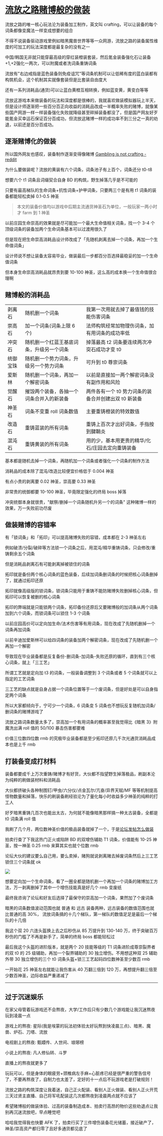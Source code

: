 # [流放之路赌博般的做装](/2022/12/poe_crafting_is_gambling.md)

流放之路的唯一核心玩法沦为装备加工制作，英文叫 crafting，可以让装备的每个词条都像变魔法一样变成想要的组合

不得不说装备驱动游戏里例如暗黑魔兽世界等等一众网游，流放之路的装备属性维度的可加工的玩法深度都是最复杂的没有之一

中国/韩国无非就只能穿最高级的穿红装橙装套装，然后氪金装备强化石让装备+1,+2强化一两次，可以附魔或者洗词条重铸词条

流放有"右边戒指是蓝色装备则免疫诅咒"等词条机制可以让低稀有度的蓝白装都有构筑机会，这个机制其实就像套装但是比套装自由度大

还有一系列消耗品(通货)可以让蓝白黄橙互相转换，例如蓝变黄，黄变白等等

流放这游戏本来做装备的玩法和深度都是很棒的，我就喜欢做装模拟器玩上半天，但是设计师逐渐把一些百分百正向收益的消耗品改成一半概率失败的赌博，就像某些国产网游一样一样装备强化失败就降级甚至碎掉装备都没了，但是国产网友好歹能氪金买幸运石保证百分百成功，但流放这赌博一样的成功率不到三分之一真的劝退，以前还是百分百成功。

## 逐渐赌博化的做装

所以国外网友也感叹，装备制作逐渐变得像赌博 [Gambling is not crafting - reddit](https://www.reddit.com/r/pathofexile/comments/m2p3aw/gambling_is_not_crafting/)

为什么要做装呢？流放的黄装有六个词条，词条池子有上百个，词条还分 t0-t8

想要六个 t1 词条且词缀契合自身 BD 的构筑，野生掉落几乎是不可能的

只要有最高梯队的生命词条+抗性词条+护甲词条，只要两三个是有用 t1 词条的装备都能轻松卖掉 0.1-0.5 神圣

> 本文的装备价值均以游戏中后期主流通货神圣石为单位，一般玩家一两小时才 farm 到 1 神圣

以前庄园生命崇高的效果就是尽可能加一个最大生命值相关词条，找一个 3-4 个顶级词条的装备加两个生命词条基本可以过渡用很久了

但是现在把生命崇高消耗品设计师改成了「先随机剥离去掉一个词条，再加一个生命值词条」

设计师说不想让装备太容易毕业，做装最后一步都百分百选择最稳妥的加一个生命值词条

但本身生命崇高消耗品就昂贵到要 10-100 神圣，这么高的成本换一个生命值很合理啊

## 赌博般的消耗品

||||
|---|---|---|
|剥离石|随机删一个词条|我第一次用就去掉了最值钱的技能伤害词条|
|崇高石|加一个词条(词条上限 6 个)|法师构筑经常加物理伤词条，加有用词条的成功率低|
|冲突石|随机删一个红蓝王基底词条，升级另一个词条|掉落最高 t2 词条要连续两次冲突石成功才变 t0|
|统御宝珠|随机删一个势力词条，升级另一个势力词条|可升到 t0 尊崇词条|
|爱斯林|随机删一个词条，再加一个解密词条|以前是直接加一两个解密词条没有副作用和风险|
|觉醒石|摧毁两个装备，各抽一个词条合并入的新装备|两件各有一个 t0 势力词条的装备合并创建出双 t0 新装备|
|神圣石|词条不变重 roll 词条数值|主要重铸橙装的特效数值|
|改造石|重铸蓝装的所有词条|重铸上百次才出好词条，手指按到腱鞘炎|
|混沌石|重铸黄装的所有词条|用的少，基本用更贵的精华/化石/庄园去定向重铸装备|

基本都是随机去掉一个词条，再随机加一个词条或者强化一个词条的制作方法

消耗品的成本除了混沌/改造比较便宜价格低于 0.004 神圣

有点小贵的剥离要 0.02 神圣，崇高要 0.33 神圣

非常贵的统御都要 10-100 神圣，毕竟限定强化的终局 boss 掉落

冲突统御本身就很贵，"献祭/删掉一个词条随机升另一个的词条" 这种赌博一样的效果，万一失败前功尽废

## 做装赌博的容错率

有「锁词条」和「拓印」可以提高赌博失败的容错，成本都在 2-3 神圣左右

例如破溃/分裂/破碎等方法锁一个词条之后，用混沌/精华重铸词条，只会修改/重铸剩余五个词条

但是消耗品剥离石有可能剥离掉被锁住的词条

拓印就是备份两个核心词条的蓝色装备，后续加词条删词条的时候把核心词条删掉了，就通过拓印还原

拓印就像高级版的锁词条，锁词条只能用于重铸不能防赌博失败删掉核心词条，但拓印可以恢复被删的核心词条

拓印的弊端就是只能锁两个词条，拓印备份还原后又要赌博般的加词条从两个词条加到六个词条，而锁词条可以锁住 1-3 个词条

以前庄园高价可以定向加生命/法术伤害等有用词条，现在改成了先随机删掉一个词条再加词条

以前辛迪加爱斯林可以给四词条的装备加两个解密词条，现在改成了先随机删一个再加一个解密

导致现在毕业装备都是反复备份-删词条-加词条-失败还原的循环，直到有三个核心词条，就上「三工艺」

所谓工艺就是定向加 t3 的词条，一般装备调整到 3 个词条或者 5 个词条就可以上指定的工艺词条

三工艺的缺点就是自身占据一个词条位置等于一个废词条，但是好处是可以自身指定两个词条

所以大家都倾向于，宁可少一个词条，6 词条变 5 词条也不想玩反复随机加词条/删词条的赌博游戏了

流放之路词条数量太多了，崇高加一个有用词条的概率甚至我觉得比《暗黑 3》附魔洗出满 roll 值的 50/100 暴击伤害都要难

价值三位数四位数 rmb 的究极毕业装备都是至少拓印还原几千次光通货消耗品成本也是上千 rmb

## 打装备变成打材料

装备都要成千上万次重铸/赌博才有好货，大伙都不指望野生掉落极品，刷副本沦为纯粹的刷做装材料和消耗品

大伙都挤破头各种制图钉/甲虫/六分仪/点金瓦尔/亢奋/异界天赋/MF 等等机制提高怪物数量和掉落，快乐的刷装备刷经验沦为了量化每小时收益多少神圣的纯粹的打工人

好歹暗黑重铸几百次也能出太古，为何就不能像暗黑那样搞一种太古装备，全都是 t0 词条满 roll 值

我刷了几个月，两位数神圣价值的极品装备就掉了一个，于是[论坛发帖怎么做装](https://www.caimogu.cc/post/330521.html)

拍卖行查了下我这热门正火或陷阱 BD 的双增伤辅助 T1 词条，价值能有 10-25 神圣，按一神圣 0.25 rmb 来算其实也就个位数 rmb

论坛大伙的建议要么自己用，要么卖掉，赌狗就说剥离赌去掉废词条然后上三工艺锁住三个词条就 ok

![](https://img.caimogu.cc/data/attachment/editor/2022/12/25/601b194d53ca60b5c2256fc5e1033988.png)

想要定向加一个生命词条，看了一圈全都是随机删一个再加一个词条的赌博加工方法，万一剥离删掉了其中一个增伤技能真是好几个 rmb 变废纸

最终我咨询了论坛和好友后选择了最保守的崇高加一个词条，果然加了个废词条

暗黑的词条数值波动范围也就 普通 和 远古 装备两种，远古装备的数值范围也就比普通的高 30%， 流放词条搞的十几个梯队，第一梯队的数值足足是最后一个梯队的十几倍

我这个双 20 六连头盔换上去之后秒伤从 85 万提升到 130-140 万，终于突破百万秒伤的门槛了不再是新手了，简单的终局 boss 都能轻松过

最后我这个头盔的进阶版本，就是两个 20 技能等级的 T1 词条进阶成尊崇裂界者的双 t0 的 25 级辅助，再加一个裂界辅助的 30 独立增伤。不用想这种双 25 辅助外带 30 独立增伤的三个 t0 词条头盔+锁三工艺起码四位数神圣至少数百 rmb

一开始花 25 神圣左右就能让我伤害从 40 万翻三倍到 120 万，再想提升翻三倍至少数百神圣，边际收益严重递减了

---

## 过于沉迷娱乐

在家父母管着玩游戏还不会熬夜，大学/工作后只有少数几个游戏能让我沉迷熬夜玩到凌晨一点

游戏上的熬夜: 星际(我是埃蒙的玩法初体验太好玩熬到快凌晨三点)、暗黑、魔兽、炉石、刀塔、流放

电视剧上的熬夜: 甄嬛传、人世间、琅琊榜

小说上的熬夜: 凡人修仙转、斗罗

直播上的熬夜就更多了

玩玩可以，但是身体的眼疲劳+颈椎病左手麻+心脏疼已经是很严重的警告信号了，不要再熬夜了，自制力也太差了，定好的十一点后不玩游戏老是打破规则！

流放之路的构筑深度让我着迷，自己正火配装、看别人正火做装、看别人正火开荒三天过贤主直播、自己将军吼配装这几次都熬夜到凌晨两点就不应该了

希望赌博般的做装体验、过高的装备制造成本、拍卖行高昂的物价这些劝退点让我别再沉迷流放吧，早点睡觉吧

哈哈我觉得我也快要 AFK 了，拍卖行买了三件增伤装备花光储蓄，接近破产了，神圣/崇高资产都归零了且好多通货都见底了
